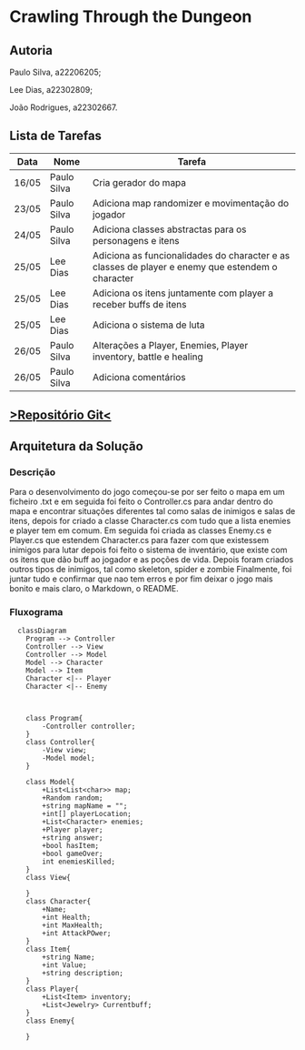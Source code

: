 # Crawling Through the Dungeon

## Autoria

Paulo Silva, a22206205;

Lee Dias, a22302809;

João Rodrigues, a22302667.

## Lista de Tarefas

| Data | Nome | Tarefa |
|------|------|--------|
|16/05|Paulo Silva|Cria gerador do mapa|
|23/05|Paulo Silva|Adiciona map randomizer e movimentação do jogador|
|24/05|Paulo Silva|Adiciona classes abstractas para os personagens e itens|
|25/05|Lee Dias|Adiciona as funcionalidades do character e as classes de player e enemy que estendem o character|
|25/05|Lee Dias|Adiciona os itens juntamente com player a receber buffs de itens|
|25/05|Lee Dias|Adiciona o sistema de luta|
|26/05|Paulo Silva|Alterações a Player, Enemies, Player inventory, battle e healing|
|26/05|Paulo Silva|Adiciona comentários|



## [>Repositório Git<](https://github.com/Pninja12/Crawling_Through_the_Dungeon)

## Arquitetura da Solução

### Descrição
Para o desenvolvimento do jogo começou-se por ser feito o mapa em um ficheiro .txt e em seguida foi feito o Controller.cs para andar dentro do mapa e encontrar situações diferentes tal como salas de inimigos e salas de itens, depois for criado a classe Character.cs com tudo que a lista enemies e player tem em comum. Em seguida foi criada as classes Enemy.cs e Player.cs que estendem Character.cs para fazer com que existessem inimigos para lutar depois foi feito o sistema de inventário, que existe com os itens que dão buff ao jogador e as poções de vida. Depois foram criados outros tipos de inimigos, tal como skeleton, spider e zombie Finalmente, foi juntar tudo e confirmar que nao tem erros e por fim deixar o jogo mais bonito e mais claro, o Markdown, o README.


### Fluxograma

```mermaid
  classDiagram
    Program --> Controller
    Controller --> View
    Controller --> Model
    Model --> Character
    Model --> Item
    Character <|-- Player
    Character <|-- Enemy

    

    class Program{
        -Controller controller;
    }
    class Controller{
        -View view;
        -Model model;
    }

    class Model{
        +List<List<char>> map;
        +Random random;
        +string mapName = "";
        +int[] playerLocation;
        +List<Character> enemies;
        +Player player;
        +string answer;
        +bool hasItem;
        +bool gameOver;
        int enemiesKilled;
    }
    class View{

    }
    class Character{
        +Name;
        +int Health;
        +int MaxHealth;
        +int AttackPOwer;
    }
    class Item{
        +string Name;
        +int Value;
        +string description;
    }
    class Player{
        +List<Item> inventory;
        +List<Jewelry> Currentbuff;
    }
    class Enemy{

    }